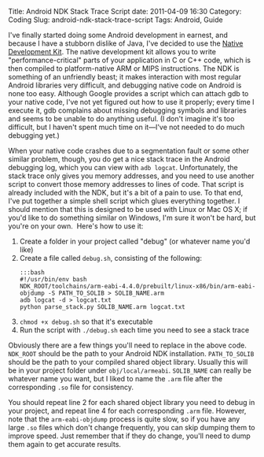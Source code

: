 Title: Android NDK Stack Trace Script
date: 2011-04-09 16:30
Category: Coding
Slug: android-ndk-stack-trace-script
Tags: Android, Guide

I've finally started doing some Android development in earnest, and because I have a stubborn dislike of Java, I've decided to use the <a href="http://developer.android.com/sdk/ndk/index.html">Native Development Kit</a>.  The native development kit allows you to write "performance-critical" parts of your application in C or C++ code, which is then compiled to platform-native ARM or MIPS instructions.  The NDK is something of an unfriendly beast; it makes interaction with most regular Android libraries very difficult, and debugging native code on Android is none too easy.  Although Google provides a script which can attach gdb to your native code, I've not yet figured out how to use it properly; every time I execute it, gdb complains about missing debugging symbols and libraries and seems to be unable to do anything useful.  (I don't imagine it's too difficult, but I haven't spent much time on it—I've not needed to do much debugging yet.)<!-- PELICAN_END_SUMMARY -->

When your native code crashes due to a segmentation fault or some other similar problem, though, you do get a nice stack trace in the Android debugging log, which you can view with <code>adb logcat</code>.  Unfortunately, the stack trace only gives you memory addresses, and you need to use another script to convert those memory addresses to lines of code.  That script is already included with the NDK, but it's a bit of a pain to use.  To that end, I've put together a simple shell script which glues everything together. I should mention that this is designed to be used with Linux or Mac OS X; if you'd like to do something similar on Windows, I'm sure it won't be hard, but you're on your own.  Here's how to use it:
<ol>
<li>Create a folder in your project called "debug" (or whatever name you'd like)</li>
<li>Create a file called <code>debug.sh</code>, consisting of the following:

    :::bash
    #!/usr/bin/env bash
    NDK_ROOT/toolchains/arm-eabi-4.4.0/prebuilt/linux-x86/bin/arm-eabi-objdump -S PATH_TO_SOLIB > SOLIB_NAME.arm
    adb logcat -d > logcat.txt
    python parse_stack.py SOLIB_NAME.arm logcat.txt

<li><code>chmod +x debug.sh</code> so that it's executable</li>
<li>Run the script with <code>./debug.sh</code> each time you need to see a stack trace</li>
</ol>

Obviously there are a few things you'll need to replace in the above code.  <code>NDK_ROOT</code> should be the path to your Android NDK installation.  <code>PATH_TO_SOLIB</code> should be the path to your compiled shared object library.  Usually this will be in your project folder under <code>obj/local/armeabi</code>.  <code>SOLIB_NAME</code> can really be whatever name you want, but I liked to name the <code>.arm</code> file after the corresponding <code>.so</code> file for consistency.

You should repeat line 2 for each shared object library you need to debug in your project, and repeat line 4 for each corresponding <code>.arm</code> file.  However, note that the <code>arm-eabi-objdump</code> process is quite slow, so if you have any large <code>.so</code> files which don't change frequently, you can skip dumping them to improve speed.  Just remember that if they do change, you'll need to dump them again to get accurate results.
